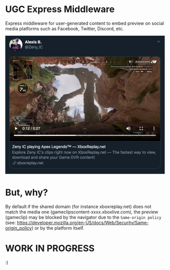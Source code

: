 # UGC Express Middleware

Express middleware for user-generated content to embed preview on social media platforms such as Facebook, Twitter, Discord, etc.

<img src="twitter-preview.png" width="520" />

# But, why?

By default if the shared domain (for instance xboxreplay.net) does not match the media one (gameclipscontent-xxxx.xboxlive.com), the preview (gameclip) may be blocked by the navigator due to the `Same-origin policy` (see: https://developer.mozilla.org/en-US/docs/Web/Security/Same-origin_policy) or by the platform itself.

# WORK IN PROGRESS

:)
